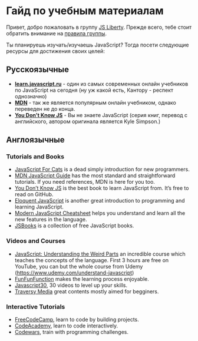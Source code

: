 # Гайд по учебным материалам

Привет, добро пожаловать в группу [JS Liberty](https://t.me/js_lib).
Прежде всего, тебе стоит обратить внимание на [правила группы](https://github.com/JS-Liberty/rules).

Ты планируешь изучать/изучаешь JavaScript? Тогда посети следующие ресурсы для достижения своих целей:

## Русскоязычные

- **[learn.javascript.ru](https://learn.javascript.ru)** - один из самых современных онлайн учебников по JavaScript на сегодня (ну уж какой есть, Кантору - респект однозначно)
- **[MDN](http://developer.mozilla.org/ru/)** - так же является популярным онлайн учебником, однако переведен не до конца.
- **[You Don't Know JS](https://github.com/azat-io/you-dont-know-js-ru)** - Вы не знаете JavaScript (серия книг, перевод с английского, автором оригинала является Kyle Simpson.)

## Англоязычные

### Tutorials and Books

- [JavaScript For Cats](http://jsforcats.com/) is a dead simply introduction for new programmers.
- [MDN JavaScript Guide](https://developer.mozilla.org/docs/Web/JavaScript/Guide) has the most standard and straightforward tutorials. If you need references, MDN is here for you too.
- [You Don’t Know JS](https://github.com/getify/You-Dont-Know-JS) is the best book to learn JavaScript from. It’s free to read on GitHub.
- [Eloquent JavaScript](http://eloquentjavascript.net/) is another great introduction to programming and learning JavaScript.
- [Modern JavaScript Cheatsheet](https://github.com/mbeaudru/modern-js-cheatsheet) helps you understand and learn all the new features in the language.
- [JSBooks](http://jsbooks.revolunet.com/) is a collection of free JavaScript books.

### Videos and Courses

- [JavaScript: Understanding the Weird Parts](https://www.youtube.com/watch?v=Bv_5Zv5c-Ts) an incredible course which teaches the concepts of the language. First 3 hours are free on YouTube, you can but the whole course from Udemy (https://www.udemy.com/understand-javascript)
- [FunFunFunction](https://www.youtube.com/channel/UCO1cgjhGzsSYb1rsB4bFe4Q) makes the learning process enjoyable.
- [Javascript30](https://javascript30.com/), 30 videos to level up your skills.
- [Traversy Media](https://www.youtube.com/user/TechGuyWeb) great contents mostly aimed for begginers.

### Interactive Tutorials

- [FreeCodeCamp](https://www.freecodecamp.org/), learn to code by building projects.
- [CodeAcademy](https://www.codecademy.com/), learn to code interactively.
- [Codewars](https://www.codewars.com/), train with programming challenges.
